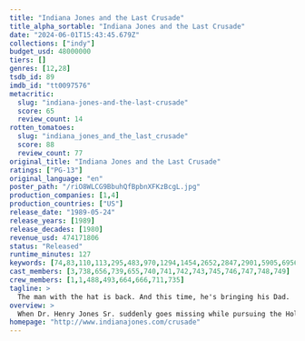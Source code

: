 ```yaml
---
title: "Indiana Jones and the Last Crusade"
title_alpha_sortable: "Indiana Jones and the Last Crusade"
date: "2024-06-01T15:43:45.679Z"
collections: ["indy"]
budget_usd: 48000000
tiers: []
genres: [12,28]
tsdb_id: 89
imdb_id: "tt0097576"
metacritic:
  slug: "indiana-jones-and-the-last-crusade"
  score: 65
  review_count: 14
rotten_tomatoes:
  slug: "indiana_jones_and_the_last_crusade"
  score: 88
  review_count: 77
original_title: "Indiana Jones and the Last Crusade"
ratings: ["PG-13"]
original_language: "en"
poster_path: "/riO8WLCG9BbuhQfBpbnXFKzBcgL.jpg"
production_companies: [1,4]
production_countries: ["US"]
release_date: "1989-05-24"
release_years: [1989]
release_decades: [1980]
revenue_usd: 474171806
status: "Released"
runtime_minutes: 127
keywords: [74,83,110,113,295,483,970,1294,1454,2652,2847,2901,5905,6956,10685,11117,14656,18034,41586,175428,184134,214548,240119]
cast_members: [3,738,656,739,655,740,741,742,743,745,746,747,748,749]
crew_members: [1,1,488,493,664,666,711,735]
tagline: >
  The man with the hat is back. And this time, he's bringing his Dad.
overview: >
  When Dr. Henry Jones Sr. suddenly goes missing while pursuing the Holy Grail, eminent archaeologist Indiana must team up with Marcus Brody, Sallah and Elsa Schneider to follow in his father's footsteps and stop the Nazis from recovering the power of eternal life.
homepage: "http://www.indianajones.com/crusade"
---
```


